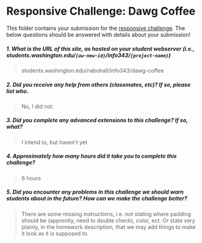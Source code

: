 # Responsive Challenge: Dawg Coffee

This folder contains your submission for the [responsive challenge](http://faculty.washington.edu/mikefree/info343/#/challenges/responsive). The below questions should be answered with details about your submission!

##### 1. What is the URL of this site, as hosted on your student webserver (i.e., students.washington.edu/<code>{uw-new-id}</code>/info343/<code>{project-name}</code>) #####
> students.washington.edu/nabohall/info343/dawg-coffee

##### 2. Did you receive any help from others (classmates, etc)? If so, please list who. #####
> No, I did not. 

##### 3. Did you complete any advanced extensions to this challenge? If so, what? #####
> I intend to, but haven't yet

##### 4. Approximately how many hours did it take you to complete this challenge? #####
> 6 hours

##### 5. Did you encounter any problems in this challenge we should warn students about in the future? How can we make the challenge better? #####
> There are some missing instructions, i.e. not stating where padding should be (apprently, need to double check), color, ect. Or state very plainly, in the homework description, that we may add things to make it look as it is supposed to.

